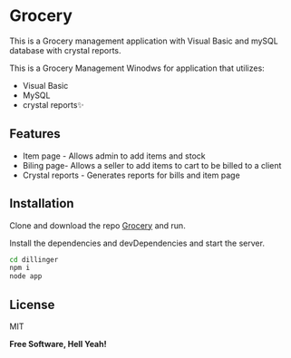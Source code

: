 # Grocery
This is a Grocery management application with Visual Basic and mySQL database with crystal reports.

This is a Grocery Management Winodws for application that utilizes:

- Visual Basic 
- MySQL
- crystal reports✨

## Features

- Item page - Allows admin to add items and stock 
- Biling page- Allows a seller to add items to cart to be billed to a client
- Crystal reports - Generates reports for bills and item page


## Installation

Clone and download the repo [Grocery](https://github.com/hackster254/grocery/) and run.

Install the dependencies and devDependencies and start the server.

```sh
cd dillinger
npm i
node app
```

## License

MIT

**Free Software, Hell Yeah!**
